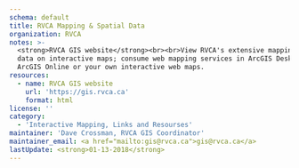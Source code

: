 ```yaml
---
schema: default
title: RVCA Mapping & Spatial Data
organization: RVCA
notes: >-
  <strong>RVCA GIS website</strong><br><br>View RVCA's extensive mapping and
  data on interactive maps; consume web mapping services in ArcGIS Desktop,
  ArcGIS Online or your own interactive web maps.
resources:
  - name: RVCA GIS website
    url: 'https://gis.rvca.ca'
    format: html
license: ''
category:
  - 'Interactive Mapping, Links and Resourses'
maintainer: 'Dave Crossman, RVCA GIS Coordinator'
maintainer_email: <a href="mailto:gis@rvca.ca">gis@rvca.ca</a>
lastUpdate: <strong>01-13-2018</strong>
---
```

